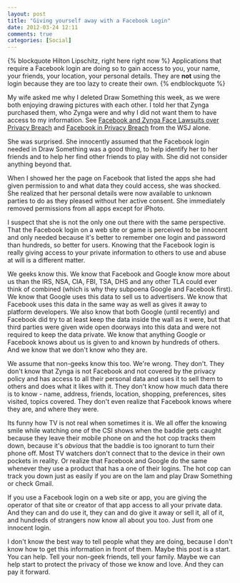 ```yaml
---
layout: post
title: "Giving yourself away with a Facebook Login"
date: 2012-03-24 12:11
comments: true
categories: [Social]
---
```


{% blockquote Hilton Lipschitz, right here right now %}
Applications that require a Facebook login are doing so to gain access to you, your name, your friends, your location, your personal details. They are <strong>not</strong> using the login because they are too lazy to create their own.
{% endblockquote %}

My wife asked me why I deleted Draw Something this week, as we were both enjoying drawing pictures with each other. I told her that Zynga purchased them, who Zynga were and why I did not want them to have access to my information. See [Facebook and Zynga Face Lawsuits over Privacy Breach](http://blogs.wsj.com/digits/2010/10/19/facebook-and-zynga-face-lawsuits-over-privacy-breach/) and [Facebook in Privacy Breach](http://online.wsj.com/article/SB10001424052702304772804575558484075236968.html?mod=wsj_share_twitter) from the WSJ alone.

She was surprised. She innocently assumed that the Facebook login needed in Draw Something was a good thing, to help identify her to her friends and to help her find other friends to play with. She did not consider anything beyond that.

When I showed her the page on Facebook that listed the apps she had given permission to and what data they could access, she was shocked. She realized that her personal details were now available to unknown parties to do as they pleased without her active consent. She immediately removed permissions from all apps except for iPhoto.

I suspect that she is not the only one out there with the same perspective. That the Facebook login on a web site or game is perceived to be innocent and only needed because it's better to remember one login and password than hundreds, so better for users. Knowing that the Facebook login is really giving access to your private information to others to use and abuse at will is a different matter.

We geeks know this. We know that Facebook and Google know more about us than the IRS, NSA, CIA, FBI, TSA, DHS and any other TLA could ever think of combined (which is why they subpoena Google and Facebook first). We know that Google uses this data to sell us to advertisers. We know that Facebook uses this data in the same way as well as gives it away to platform developers. We also know that both Google (until recently) and Facebook did try to at least keep the data inside the wall as it were, but that third parties were given wide open doorways into this data and were not required to keep the data private. We know that anything Google or Facebook knows about us is given to and known by hundreds of others. And we know that we don't know who they are.

We assume that non-geeks know this too. We're wrong. They don't. They don't know that Zynga is not Facebook and not covered by the privacy policy and has access to all their personal data and uses it to sell them to others and does what it likes with it. They don't know how much data there is to know - name, address, friends, location, shopping, preferences, sites visited, topics covered. They don't even realize that Facebook knows where they are, and where they were. 

Its funny how TV is not real when sometimes it is. We all offer the knowing smile while watching one of the CSI shows when the baddie gets caught because they leave their mobile phone on and the hot cop tracks them down, because it's *obvious* that the baddie is too ignorant to turn their phone off. Most TV watchers don't connect that to the device in their own pockets in reality. Or realize that Facebook and Google do the same whenever they use a product that has a one of their logins. The hot cop can track you down just as easily if you are on the lam and play Draw Something or check Gmail.

If you use a Facebook login on a web site or app, you are giving the operator of that site or creator of that app access to all your private data. And they can and do use it, they can and do give it away or sell it, all of it, and hundreds of strangers now know all about you too. Just from one innocent login.

I don't know the best way to tell people what they are doing, because I don't know how to get this information in front of them. Maybe this post is a start. You can help. Tell your non-geek friends, tell your family. Maybe we can help start to protect the privacy of those we know and love. And they can pay it forward.
